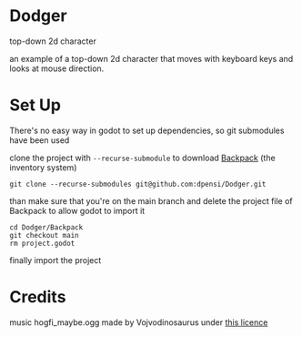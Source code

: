 # Dodger
top-down 2d character

an example of a top-down 2d character that moves with keyboard keys and looks at mouse direction.

# Set Up
There's no easy way in godot to set up dependencies, so git submodules have been used

clone the project with `--recurse-submodule` to download [Backpack](https://github.com/dpensi/Backpack) (the inventory system)

`git clone --recurse-submodules git@github.com:dpensi/Dodger.git`

than make sure that you're on the main branch and delete the project file of Backpack to allow godot to import it

```
cd Dodger/Backpack
git checkout main
rm project.godot
```

finally import the project

# Credits

music hogfi_maybe.ogg made by Vojvodinosaurus under [this licence](https://creativecommons.org/licenses/by-nc-sa/3.0/legalcode.txt)